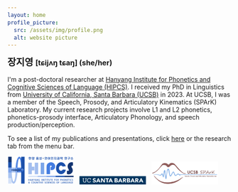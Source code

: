 ```yaml
---
layout: home
profile_picture:
  src: /assets/img/profile.png
  alt: website picture
---
```


<h2 style="display:inline;">장지영 </h2><h3 style="display:inline;">[tɕijʌ<b>ŋ</b> tɕa<b>ŋ</b>] (she/her)</h3>

<h6 style="font-size:1px"><br></h6>

<p>
  I'm a post-doctoral researcher at <a href="https://site.hanyang.ac.kr/web/tcho/phonetics-lab">Hanyang Institute for Phonetics and Cognitive Sciences of Language (HIPCS)</a>. I received my PhD in Linguistics from <a href="https://www.linguistics.ucsb.edu">University of California, Santa Barbara (UCSB)</a> in 2023. At UCSB, I was a member of the <a huf="https://www.ucsb-spark.com/">Speech, Prosody, and Articulatory Kinematics (SPArK) Laboratory</a>. My current research projects involve L1 and L2 phonetics, phonetics-prosody interface, Articulatory Phonology, and speech production/perception.
</p>
<p>
  To see a list of my publications and presentations, click <a href="https://jiyoungj.github.io/research">here</a> or the research tab from the menu bar.
</p>

<img src="/assets/img/HIPCS-logo.png" alt="HIPCS-logo" width="150"> &nbsp; <img src="/assets/img/UCSB-logo.png" alt="UCSB-logo" width="150"> &nbsp; <img src="/assets/img/SPArK-Logo.png" alt="SPArK-logo" width="150">
